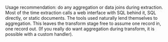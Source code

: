 Usage recommendation: do any aggregation or data joins during extraction. Most of the time extraction calls a web interface with SQL behind it, SQL directly, or static documents. The tools used naturally lend themselves to aggregation. This leaves the transform stage free to assume one record in, one record out. (If you really do want aggregation during transform, it is possible with a custom handler). 